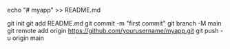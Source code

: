 echo "# myapp" >> README.md

git init
git add README.md
git commit -m "first commit"
git branch -M main
git remote add origin https://github.com/yourusername/myapp.git
git push -u origin main
